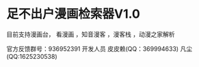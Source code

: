 # 足不出户漫画检索器V1.0 

目前支持漫画台， 看漫画 ，知音漫客 ，漫客栈 ，动漫之家解析

官方反馈群号：936952391
开发人员 皮皮赖(QQ：369994633)  凡尘(QQ:1625230538)
